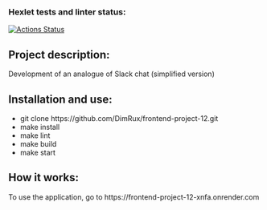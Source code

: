 ### Hexlet tests and linter status:
[![Actions Status](https://github.com/DimRux/frontend-project-12/actions/workflows/hexlet-check.yml/badge.svg)](https://github.com/DimRux/frontend-project-12/actions)

<h2>Project description:</h2>
<p>Development of an analogue of Slack chat (simplified version)</p>

<h2>Installation and use:</h2>
<ul>
  <li>git clone https://github.com/DimRux/frontend-project-12.git</li>
  <li>make install</li>
  <li>make lint</li>
  <li>make build</li>
  <li>make start</li>
</ul>

<h2>How it works:</h2>
<p>To use the application, go to https://frontend-project-12-xnfa.onrender.com</p>